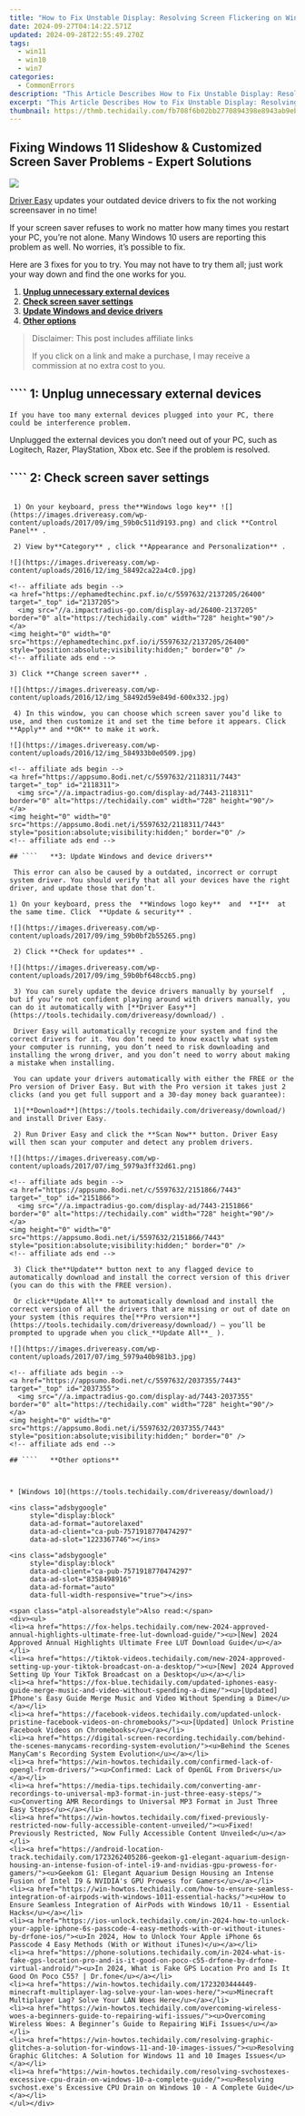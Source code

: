 ```yaml
---
title: "How to Fix Unstable Display: Resolving Screen Flickering on Windows 11"
date: 2024-09-27T04:14:22.571Z
updated: 2024-09-28T22:55:49.270Z
tags:
  - win11
  - win10
  - win7
categories:
  - CommonErrors
description: "This Article Describes How to Fix Unstable Display: Resolving Screen Flickering on Windows 11"
excerpt: "This Article Describes How to Fix Unstable Display: Resolving Screen Flickering on Windows 11"
thumbnail: https://thmb.techidaily.com/fb708f6b02bb2770894398e8943ab9eb4326fec35c13c96d34e093f48763187e.jpg
---
```


## Fixing Windows 11 Slideshow & Customized Screen Saver Problems - Expert Solutions

![](https://images.drivereasy.com/wp-content/uploads/2017/05/img_591d5c086759c-300x203.jpg)

[Driver Easy](https://tools.techidaily.com/drivereasy/download/) updates your outdated device drivers to fix the not working screensaver in no time!

 If your screen saver refuses to work no matter how many times you restart your PC, you’re not alone. Many Windows 10 users are reporting this problem as well. No worries, it’s possible to fix.

 Here are 3 fixes for you to try. You may not have to try them all; just work your way down and find the one works for you.

1. [**Unplug unnecessary external devices**](https://tools.techidaily.com/drivereasy/download/)
2. [**Check screen saver settings**](https://tools.techidaily.com/drivereasy/download/)
3. [**Update Windows and device drivers**](https://tools.techidaily.com/drivereasy/download/)
4. [**Other options**](https://tools.techidaily.com/drivereasy/download/)

>  Disclaimer: This post includes affiliate links
>
>  If you click on a link and make a purchase, I may receive a commission at no extra cost to you.
>

## ````   **1: Unplug unnecessary external devices**

```` If you have too many external devices plugged into your PC, there could be interference problem. ````

 Unplugged the external devices you don’t need out of your PC, such as Logitech, Razer, PlayStation, Xbox etc. See if the problem is resolved.

## ````   **2: Check screen saver settings**

```` Faulty screen saver settings could render it unusable. To fix it:

 1) On your keyboard, press the**Windows logo key** ![](https://images.drivereasy.com/wp-content/uploads/2017/09/img_59b0c511d9193.png) and click **Control Panel** .

 2) View by**Category** , click **Appearance and Personalization** .

![](https://images.drivereasy.com/wp-content/uploads/2016/12/img_58492ca22a4c0.jpg)

<!-- affiliate ads begin -->
<a href="https://ephamedtechinc.pxf.io/c/5597632/2137205/26400" target="_top" id="2137205">
  <img src="//a.impactradius-go.com/display-ad/26400-2137205" border="0" alt="https://techidaily.com" width="728" height="90"/>
</a>
<img height="0" width="0" src="https://ephamedtechinc.pxf.io/i/5597632/2137205/26400" style="position:absolute;visibility:hidden;" border="0" />
<!-- affiliate ads end -->

3) Click **Change screen saver** .

![](https://images.drivereasy.com/wp-content/uploads/2016/12/img_58492d59e849d-600x332.jpg)

 4) In this window, you can choose which screen saver you’d like to use, and then customize it and set the time before it appears. Click **Apply** and **OK** to make it work.

![](https://images.drivereasy.com/wp-content/uploads/2016/12/img_584933b0e0509.jpg)

<!-- affiliate ads begin -->
<a href="https://appsumo.8odi.net/c/5597632/2118311/7443" target="_top" id="2118311">
  <img src="//a.impactradius-go.com/display-ad/7443-2118311" border="0" alt="https://techidaily.com" width="728" height="90"/>
</a>
<img height="0" width="0" src="https://appsumo.8odi.net/i/5597632/2118311/7443" style="position:absolute;visibility:hidden;" border="0" />
<!-- affiliate ads end -->

## ````   **3: Update Windows and device drivers**

 This error can also be caused by a outdated, incorrect or corrupt system driver. You should verify that all your devices have the right driver, and update those that don’t.

1) On your keyboard, press the  **Windows logo key**  and  **I**  at the same time. Click  **Update & security** .

![](https://images.drivereasy.com/wp-content/uploads/2017/09/img_59b0bf2b55265.png)

 2) Click **Check for updates** .

![](https://images.drivereasy.com/wp-content/uploads/2017/09/img_59b0bf648ccb5.png)

 3) You can surely update the device drivers manually by yourself  , but if you’re not confident playing around with drivers manually, you can do it automatically with [**Driver Easy**](https://tools.techidaily.com/drivereasy/download/) .

 Driver Easy will automatically recognize your system and find the correct drivers for it. You don’t need to know exactly what system your computer is running, you don’t need to risk downloading and installing the wrong driver, and you don’t need to worry about making a mistake when installing.

 You can update your drivers automatically with either the FREE or the Pro version of Driver Easy. But with the Pro version it takes just 2 clicks (and you get full support and a 30-day money back guarantee):

 1)[**Download**](https://tools.techidaily.com/drivereasy/download/) and install Driver Easy.

 2) Run Driver Easy and click the **Scan Now** button. Driver Easy will then scan your computer and detect any problem drivers.

![](https://images.drivereasy.com/wp-content/uploads/2017/07/img_5979a3ff32d61.png)

<!-- affiliate ads begin -->
<a href="https://appsumo.8odi.net/c/5597632/2151866/7443" target="_top" id="2151866">
  <img src="//a.impactradius-go.com/display-ad/7443-2151866" border="0" alt="https://techidaily.com" width="728" height="90"/>
</a>
<img height="0" width="0" src="https://appsumo.8odi.net/i/5597632/2151866/7443" style="position:absolute;visibility:hidden;" border="0" />
<!-- affiliate ads end -->

 3) Click the**Update** button next to any flagged device to automatically download and install the correct version of this driver (you can do this with the FREE version).

 Or click**Update All** to automatically download and install the correct version of all the drivers that are missing or out of date on your system (this requires the[**Pro version**](https://tools.techidaily.com/drivereasy/download/) – you’ll be prompted to upgrade when you click_**Update All**_ ).

![](https://images.drivereasy.com/wp-content/uploads/2017/07/img_5979a40b981b3.jpg)

<!-- affiliate ads begin -->
<a href="https://appsumo.8odi.net/c/5597632/2037355/7443" target="_top" id="2037355">
  <img src="//a.impactradius-go.com/display-ad/7443-2037355" border="0" alt="https://techidaily.com" width="728" height="90"/>
</a>
<img height="0" width="0" src="https://appsumo.8odi.net/i/5597632/2037355/7443" style="position:absolute;visibility:hidden;" border="0" />
<!-- affiliate ads end -->

## ````   **Other options**

````
````1) If you’re an advanced user, and none of the above methods work, you need to consider updating your BIOS. Please only do so when you’re fully aware of what you’re doing. Any losses is at your own peril.
````
````2) Check to see if you need to get your mouse sensor and mouse pad clean since too much dust on the optical sensor might detect false inputs and prevent your screen saver from showing up.

* [Windows 10](https://tools.techidaily.com/drivereasy/download/)

<ins class="adsbygoogle"
     style="display:block"
     data-ad-format="autorelaxed"
     data-ad-client="ca-pub-7571918770474297"
     data-ad-slot="1223367746"></ins>

<ins class="adsbygoogle"
     style="display:block"
     data-ad-client="ca-pub-7571918770474297"
     data-ad-slot="8358498916"
     data-ad-format="auto"
     data-full-width-responsive="true"></ins>

<span class="atpl-alsoreadstyle">Also read:</span>
<div><ul>
<li><a href="https://fox-helps.techidaily.com/new-2024-approved-annual-highlights-ultimate-free-lut-download-guide/"><u>[New] 2024 Approved Annual Highlights Ultimate Free LUT Download Guide</u></a></li>
<li><a href="https://tiktok-videos.techidaily.com/new-2024-approved-setting-up-your-tiktok-broadcast-on-a-desktop/"><u>[New] 2024 Approved Setting Up Your TikTok Broadcast on a Desktop</u></a></li>
<li><a href="https://fox-blue.techidaily.com/updated-iphones-easy-guide-merge-music-and-video-without-spending-a-dime/"><u>[Updated] IPhone's Easy Guide Merge Music and Video Without Spending a Dime</u></a></li>
<li><a href="https://facebook-videos.techidaily.com/updated-unlock-pristine-facebook-videos-on-chromebooks/"><u>[Updated] Unlock Pristine Facebook Videos on Chromebooks</u></a></li>
<li><a href="https://digital-screen-recording.techidaily.com/behind-the-scenes-manycams-recording-system-evolution/"><u>Behind the Scenes ManyCam's Recording System Evolution</u></a></li>
<li><a href="https://win-howtos.techidaily.com/confirmed-lack-of-opengl-from-drivers/"><u>Confirmed: Lack of OpenGL From Drivers</u></a></li>
<li><a href="https://media-tips.techidaily.com/converting-amr-recordings-to-universal-mp3-format-in-just-three-easy-steps/"><u>Converting AMR Recordings to Universal MP3 Format in Just Three Easy Steps</u></a></li>
<li><a href="https://win-howtos.techidaily.com/fixed-previously-restricted-now-fully-accessible-content-unveiled/"><u>Fixed! Previously Restricted, Now Fully Accessible Content Unveiled</u></a></li>
<li><a href="https://android-location-track.techidaily.com/1723262405286-geekom-g1-elegant-aquarium-design-housing-an-intense-fusion-of-intel-i9-and-nvidias-gpu-prowess-for-gamers/"><u>Geekom G1: Elegant Aquarium Design Housing an Intense Fusion of Intel I9 & NVIDIA's GPU Prowess for Gamers</u></a></li>
<li><a href="https://win-howtos.techidaily.com/how-to-ensure-seamless-integration-of-airpods-with-windows-1011-essential-hacks/"><u>How to Ensure Seamless Integration of AirPods with Windows 10/11 - Essential Hacks</u></a></li>
<li><a href="https://ios-unlock.techidaily.com/in-2024-how-to-unlock-your-apple-iphone-6s-passcode-4-easy-methods-with-or-without-itunes-by-drfone-ios/"><u>In 2024, How to Unlock Your Apple iPhone 6s Passcode 4 Easy Methods (With or Without iTunes)</u></a></li>
<li><a href="https://phone-solutions.techidaily.com/in-2024-what-is-fake-gps-location-pro-and-is-it-good-on-poco-c55-drfone-by-drfone-virtual-android/"><u>In 2024, What is Fake GPS Location Pro and Is It Good On Poco C55? | Dr.fone</u></a></li>
<li><a href="https://win-howtos.techidaily.com/1723203444449-minecraft-multiplayer-lag-solve-your-lan-woes-here/"><u>Minecraft Multiplayer Lag? Solve Your LAN Woes Here</u></a></li>
<li><a href="https://win-howtos.techidaily.com/overcoming-wireless-woes-a-beginners-guide-to-repairing-wifi-issues/"><u>Overcoming Wireless Woes: A Beginner’s Guide to Repairing WiFi Issues</u></a></li>
<li><a href="https://win-howtos.techidaily.com/resolving-graphic-glitches-a-solution-for-windows-11-and-10-images-issues/"><u>Resolving Graphic Glitches: A Solution for Windows 11 and 10 Images Issues</u></a></li>
<li><a href="https://win-howtos.techidaily.com/resolving-svchostexes-excessive-cpu-drain-on-windows-10-a-complete-guide/"><u>Resolving svchost.exe's Excessive CPU Drain on Windows 10 - A Complete Guide</u></a></li>
</ul></div>

